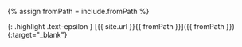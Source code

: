 <!-- _includes/components/ -->

<!-- USE CASE -->
<!-- include components/reference.md fromPath="{RELATIVE_PATH}" -->

{% assign fromPath = include.fromPath %}

{: .highlight .text-epsilon }
[{{ site.url }}{{ fromPath }}]({{ fromPath }}){:target="\_blank"}
